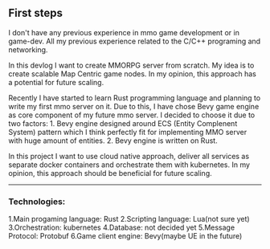 ## First steps

I don't have any previous experience in mmo game development or in game-dev.
All my previous experience related to the C/C++ programing and networking.

In this devlog I want to create MMORPG server from scratch.
My idea is to create scalable Map Centric game nodes.
In my opinion, this approach has a potential for future scaling.

Recently I have started to learn Rust programming language and planning to write my first mmo server on it.
Due to this, I have chose Bevy game engine as core component of my future mmo server.
I decided to choose it due to two factors:
    1. Bevy engine designed around ECS (Entity Complenent System) pattern which I think perfectly fit for implementing MMO server with huge amount of entities.
    2. Bevy engine is written on Rust.

In this project I want to use cloud native approach, deliver all services as separate docker containers and orchestrate them with kubernetes.
In my opinion, this approach should be beneficial for future scaling.

---
### Technologies:
1.Main progaming language: Rust
2.Scripting language: Lua(not sure yet)
3.Orchestration: kubernetes
4.Database: not decided yet
5.Message Protocol: Protobuf
6.Game client engine: Bevy(maybe UE in the future)
